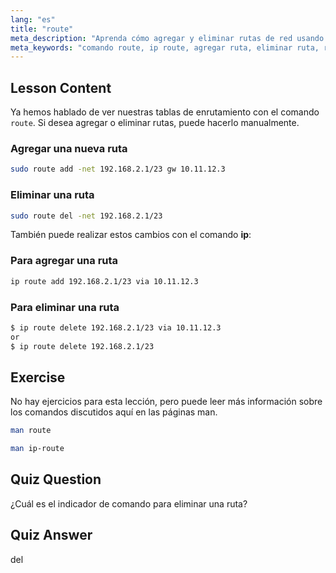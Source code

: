 ```yaml
---
lang: "es"
title: "route"
meta_description: "Aprenda cómo agregar y eliminar rutas de red usando los comandos route e ip de Linux. Comprenda la gestión de tablas de enrutamiento para usuarios principiantes e intermedios."
meta_keywords: "comando route, ip route, agregar ruta, eliminar ruta, redes Linux, tabla de enrutamiento, tutorial Linux, guía para principiantes"
---
```


## Lesson Content

Ya hemos hablado de ver nuestras tablas de enrutamiento con el comando `route`. Si desea agregar o eliminar rutas, puede hacerlo manualmente.

### Agregar una nueva ruta

```bash
sudo route add -net 192.168.2.1/23 gw 10.11.12.3
```

### Eliminar una ruta

```bash
sudo route del -net 192.168.2.1/23
```

También puede realizar estos cambios con el comando **ip**:

### Para agregar una ruta

```bash
ip route add 192.168.2.1/23 via 10.11.12.3
```

### Para eliminar una ruta

```bash
$ ip route delete 192.168.2.1/23 via 10.11.12.3
or
$ ip route delete 192.168.2.1/23
```

## Exercise

No hay ejercicios para esta lección, pero puede leer más información sobre los comandos discutidos aquí en las páginas man.

```bash
man route
```

```bash
man ip-route
```

## Quiz Question

¿Cuál es el indicador de comando para eliminar una ruta?

## Quiz Answer

del
